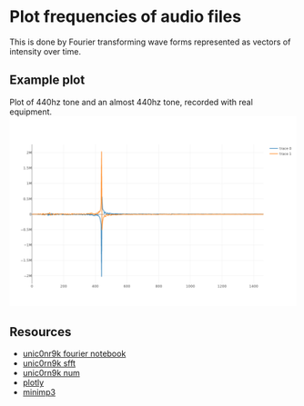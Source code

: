 # Plot frequencies of audio files

This is done by Fourier transforming wave forms represented as vectors of intensity over time.

## Example plot
Plot of 440hz tone and an almost 440hz tone, recorded with real equipment.
![](plots/3.png)

## Resources
- [unic0nr9k fourier notebook](https://nbviewer.org/github/unic0rn9k/fourier-notebook/blob/master/README.ipynb)
- [unic0rn9k sfft](https://github.com/unic0rn9k/sfft)
- [unic0rn9k num](https://github.com/unic0rn9k/num)
- [plotly](https://github.com/igiagkiozis/plotly)
- [minimp3](https://github.com/germangb/minimp3-rs)
